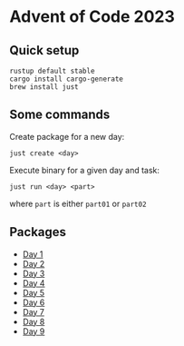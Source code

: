 # Advent of Code 2023

## Quick setup
``` shell
rustup default stable
cargo install cargo-generate
brew install just
```

## Some commands
Create package for a new day:
```shell
just create <day>
```

Execute binary for a given day and task:
```shell
just run <day> <part>
```
where `part` is either `part01` or `part02`

## Packages
* [Day 1](day-01)
* [Day 2](day-02)
* [Day 3](day-03)
* [Day 4](day-04) 
* [Day 5](day-05) 
* [Day 6](day-06)
* [Day 7](day-07)
* [Day 8](day-08)
* [Day 9](day-09)  